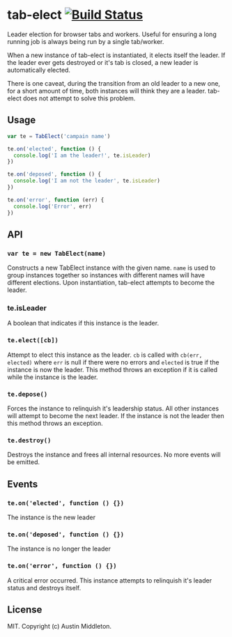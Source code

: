 # tab-elect [![Build Status](https://travis-ci.org/xuset/tab-elect.svg?branch=master)](https://travis-ci.org/xuset/tab-elect)

Leader election for browser tabs and workers. Useful for ensuring a long running job is always being run by a single tab/worker.

When a new instance of tab-elect is instantiated, it elects itself the leader. If the leader ever gets destroyed or it's tab is closed, a new leader is automatically elected.

There is one caveat, during the transition from an old leader to a new one, for a short amount of time, both instances will think they are a leader. tab-elect does not attempt to solve this problem.

## Usage

```js
var te = TabElect('campain name')

te.on('elected', function () {
  console.log('I am the leader!', te.isLeader)
})

te.on('deposed', function () {
  console.log('I am not the leader', te.isLeader)
})

te.on('error', function (err) {
  console.log('Error', err)
})
```

## API

### `var te = new TabElect(name)`

Constructs a new TabElect instance with the given name. `name` is used to group instances together so instances with different names will have different elections. Upon instantiation, tab-elect attempts to become the leader.

### te.isLeader

A boolean that indicates if this instance is the leader.

### `te.elect([cb])`

Attempt to elect this instance as the leader. `cb` is called with `cb(err, elected)` where `err` is null if there were no errors and `elected` is true if the instance is now the leader. This method throws an exception if it is called while the instance is the leader.

### `te.depose()`

Forces the instance to relinquish it's leadership status. All other instances will attempt to become the next leader. If the instance is not the leader then this method throws an exception.

### `te.destroy()`

Destroys the instance and frees all internal resources. No more events will be emitted.

## Events

### `te.on('elected', function () {})`

The instance is the new leader

### `te.on('deposed', function () {})`

The instance is no longer the leader

### `te.on('error', function () {})`

A critical error occurred. This instance attempts to relinquish it's leader status and destroys itself.

## License

MIT. Copyright (c) Austin Middleton.
